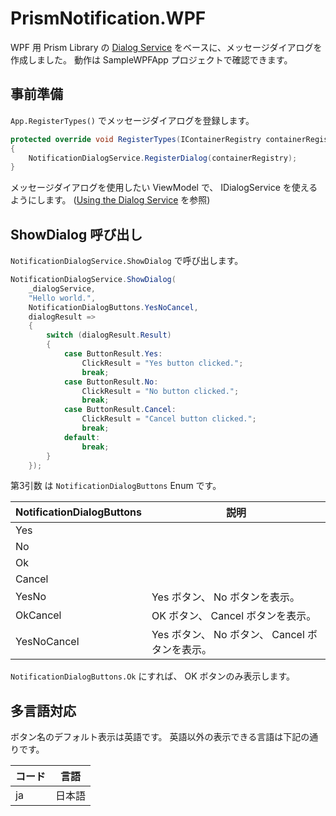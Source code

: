 # PrismNotification.WPF

WPF 用 Prism Library の [Dialog Service](https://prismlibrary.com/docs/wpf/dialog-service.html) をベースに、メッセージダイアログを作成しました。
動作は SampleWPFApp プロジェクトで確認できます。

## 事前準備

`App.RegisterTypes()` でメッセージダイアログを登録します。

```cs
protected override void RegisterTypes(IContainerRegistry containerRegistry)
{
    NotificationDialogService.RegisterDialog(containerRegistry);
}
```

メッセージダイアログを使用したい ViewModel で、 IDialogService を使えるようにします。
([Using the Dialog Service](https://prismlibrary.com/docs/wpf/dialog-service.html#using-the-dialog-service) を参照)

## ShowDialog 呼び出し

`NotificationDialogService.ShowDialog` で呼び出します。

```cs
NotificationDialogService.ShowDialog(
    _dialogService,
    "Hello world.",
    NotificationDialogButtons.YesNoCancel,
    dialogResult =>
    {
        switch (dialogResult.Result)
        {
            case ButtonResult.Yes:
                ClickResult = "Yes button clicked.";
                break;
            case ButtonResult.No:
                ClickResult = "No button clicked.";
                break;
            case ButtonResult.Cancel:
                ClickResult = "Cancel button clicked.";
                break;
            default:
                break;
        }
    });
```

第3引数 は `NotificationDialogButtons` Enum です。

NotificationDialogButtons | 説明
------- | -------
Yes |
No |
Ok |
Cancel |
YesNo | Yes ボタン、 No ボタンを表示。
OkCancel | OK ボタン、 Cancel ボタンを表示。
YesNoCancel | Yes ボタン、 No ボタン、 Cancel ボタンを表示。

`NotificationDialogButtons.Ok` にすれば、 OK ボタンのみ表示します。

## 多言語対応

ボタン名のデフォルト表示は英語です。
英語以外の表示できる言語は下記の通りです。

コード | 言語
---|---
ja | 日本語
